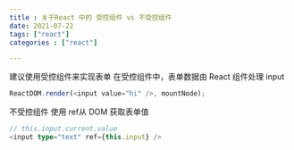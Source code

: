 ```yaml
---
title : 关于React 中的 受控组件 vs 不受控组件
date: 2021-07-22
tags: ["react"]
categories : ["react"]

---
```

<!--more-->

建议使用受控组件来实现表单
在受控组件中，表单数据由 React 组件处理
input

```typescript
ReactDOM.render(<input value="hi" />, mountNode);
```

不受控组件
使用 ref从 DOM 获取表单值

```typescript
// this.input.current.value
<input type="text" ref={this.input} />
```
